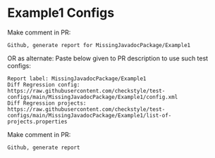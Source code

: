 # Example1 Configs
Make comment in PR:
```
Github, generate report for MissingJavadocPackage/Example1
```
OR as alternate:
Paste below given to PR description to use such test configs:
```
Report label: MissingJavadocPackage/Example1
Diff Regression config: https://raw.githubusercontent.com/checkstyle/test-configs/main/MissingJavadocPackage/Example1/config.xml
Diff Regression projects: https://raw.githubusercontent.com/checkstyle/test-configs/main/MissingJavadocPackage/Example1/list-of-projects.properties
```
Make comment in PR:
```
Github, generate report
```
